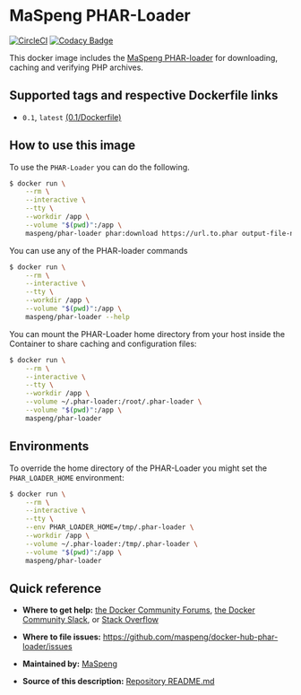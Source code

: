 # MaSpeng PHAR-Loader
[![CircleCI](https://circleci.com/gh/MaSpeng/docker-hub-phar-loader/tree/master.svg?style=svg)](https://circleci.com/gh/MaSpeng/docker-hub-travis-cli/tree/master) [![Codacy Badge](https://api.codacy.com/project/badge/Grade/35ac4c551c844b7f9b485bbef0bfc630)](https://www.codacy.com/app/marco.spengler/docker-hub-phar-loader?utm_source=github.com&utm_medium=referral&utm_content=MaSpeng/docker-hub-phar-loader&utm_campaign=Badge_Grade)

This docker image includes the [MaSpeng PHAR-loader](https://github.com/MaSpeng/php-phar-loader) for downloading, caching and verifying PHP archives.

## Supported tags and respective Dockerfile links
* `0.1`, `latest` [(0.1/Dockerfile)](https://github.com/maspeng/docker-hub-phar-loader/blob/master/1.0/Dockerfile)

## How to use this image
To use the `PHAR-Loader` you can do the following.

```bash
$ docker run \
    --rm \
    --interactive \
    --tty \
    --workdir /app \
    --volume "$(pwd)":/app \
    maspeng/phar-loader phar:download https://url.to.phar output-file-name.phar
```

You can use any of the PHAR-loader commands

```bash
$ docker run \
    --rm \
    --interactive \
    --tty \
    --workdir /app \
    --volume "$(pwd)":/app \
    maspeng/phar-loader --help
```

You can mount the PHAR-Loader home directory from your host inside the Container to share caching and configuration files:

```bash
$ docker run \
    --rm \
    --interactive \
    --tty \
    --workdir /app \
    --volume ~/.phar-loader:/root/.phar-loader \
    --volume "$(pwd)":/app \
    maspeng/phar-loader
```

## Environments

To override the home directory of the PHAR-Loader you might set the `PHAR_LOADER_HOME` environment:

```bash
$ docker run \
    --rm \
    --interactive \
    --tty \
    --env PHAR_LOADER_HOME=/tmp/.phar-loader \
    --workdir /app \
    --volume ~/.phar-loader:/tmp/.phar-loader \
    --volume "$(pwd)":/app \
    maspeng/phar-loader
```

## Quick reference
* **Where to get help:**
[the Docker Community Forums](https://forums.docker.com), [the Docker Community Slack](https://blog.docker.com/2016/11/introducing-docker-community-directory-docker-community-slack), or [Stack Overflow](https://stackoverflow.com/search?tab=newest&q=docker)

* **Where to file issues:**
https://github.com/maspeng/docker-hub-phar-loader/issues

* **Maintained by:**
[MaSpeng](https://github.com/MaSpeng)

* **Source of this description:**
[Repository README.md](https://github.com/maspeng/docker-hub-phar-loader/blob/master/README.md)
